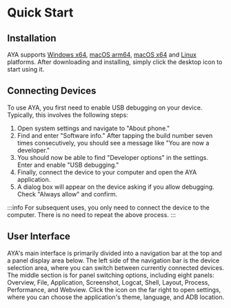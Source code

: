 # Quick Start 

## Installation

AYA supports [Windows x64](https://release.liriliri.io/aya/AYA-1.13.0-win-x64.exe), [macOS arm64](https://release.liriliri.io/aya/AYA-1.13.0-mac-arm64.dmg), [macOS x64](https://release.liriliri.io/aya/AYA-1.13.0-mac-x64.dmg) and [Linux](https://release.liriliri.io/aya/AYA-1.13.0-linux-x86_64.AppImage) platforms. After downloading and installing, simply click the desktop icon to start using it.

## Connecting Devices

To use AYA, you first need to enable USB debugging on your device. Typically, this involves the following steps:

1. Open system settings and navigate to "About phone."
1. Find and enter "Software info." After tapping the build number seven times consecutively, you should see a message like "You are now a developer."
1. You should now be able to find "Developer options" in the settings. Enter and enable "USB debugging."
1. Finally, connect the device to your computer and open the AYA application.
1. A dialog box will appear on the device asking if you allow debugging. Check "Always allow" and confirm.

:::info For subsequent uses, you only need to connect the device to the computer. There is no need to repeat the above process. 
:::

## User Interface

AYA's main interface is primarily divided into a navigation bar at the top and a panel display area below. The left side of the navigation bar is the device selection area, where you can switch between currently connected devices. The middle section is for panel switching options, including eight panels: Overview, File, Application, Screenshot, Logcat, Shell, Layout, Process, Performance, and Webview. Click the <Icon name="setting"/> icon on the far right to open settings, where you can choose the application's theme, language, and ADB location.
